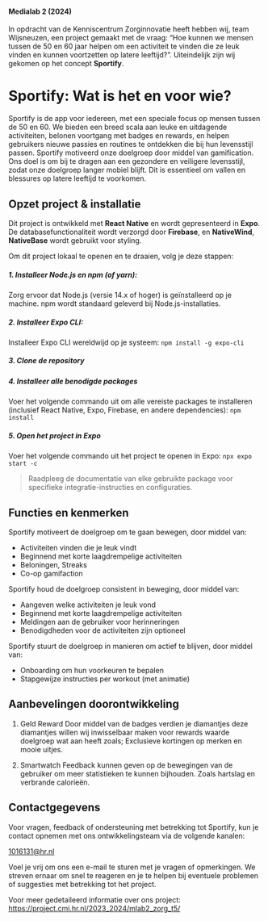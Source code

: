 #### Medialab 2 (2024)

In opdracht van de Kenniscentrum Zorginnovatie heeft hebben wij, team Wijsneuzen, een project gemaakt met de vraag: “Hoe kunnen we mensen tussen de 50 en 60 jaar helpen om een activiteit te vinden die ze leuk vinden en kunnen voortzetten op latere leeftijd?”. Uiteindelijk zijn wij gekomen op het concept __Sportify__.

# Sportify: Wat is het en voor wie?

Sportify is de app voor iedereen, met een speciale focus op mensen tussen de 50 en 60. We bieden een breed scala aan leuke en uitdagende activiteiten, belonen voortgang met badges en rewards, en helpen gebruikers nieuwe passies en routines te ontdekken die bij hun levensstijl passen. Sportify motiveerd onze doelgroep door middel van gamification. Ons doel is om bij te dragen aan een gezondere en veiligere levensstijl, zodat onze doelgroep langer mobiel blijft. Dit is essentieel om vallen en blessures op latere leeftijd te voorkomen.

## Opzet project & installatie
Dit project is ontwikkeld met __React Native__ en wordt gepresenteerd in __Expo__. De databasefunctionaliteit wordt verzorgd door __Firebase__, en __NativeWind__, __NativeBase__ wordt gebruikt voor styling.

Om dit project lokaal te openen en te draaien, volg je deze stappen:

##### 1. Installeer Node.js en npm (of yarn):
Zorg ervoor dat Node.js (versie 14.x of hoger) is geïnstalleerd op je machine. npm wordt standaard geleverd bij Node.js-installaties.

##### 2. Installeer Expo CLI:
Installeer Expo CLI wereldwijd op je systeem:
`npm install -g expo-cli`

##### 3. Clone de repository

##### 4. Installeer alle benodigde packages
Voer het volgende commando uit om alle vereiste packages te installeren (inclusief React Native, Expo, Firebase, en andere dependencies):
`npm install`

##### 5. Open het project in Expo
Voer het volgende commando uit het project te openen in Expo:
`npx expo start -c`

> Raadpleeg de documentatie van elke gebruikte package voor specifieke integratie-instructies en configuraties.

## Functies en kenmerken
Sportify motiveert de doelgroep om te gaan bewegen, door middel van:
- Activiteiten vinden die je leuk vindt
- Beginnend met korte laagdrempelige activiteiten
- Beloningen, Streaks 
- Co-op gamifaction

Sportify houd de doelgroep consistent in beweging, door middel van:
- Aangeven welke activiteiten je leuk vond
- Beginnend met korte laagdrempelige activiteiten
- Meldingen aan de gebruiker voor herinneringen 
- Benodigdheden voor de activiteiten zijn optioneel

Sportify stuurt de doelgroep in manieren om actief te blijven, door middel van:
- Onboarding om hun voorkeuren te bepalen
- Stapgewijze instructies per workout (met animatie)

## Aanbevelingen doorontwikkeling
1. Geld Reward
Door middel van de badges verdien je diamantjes deze diamantjes willen wij inwisselbaar maken voor rewards waarde doelgroep wat aan heeft zoals; Exclusieve kortingen op merken en mooie uitjes.

2. Smartwatch
Feedback kunnen geven op de bewegingen van de gebruiker om meer statistieken te kunnen bijhouden. Zoals hartslag en verbrande calorieën.

## Contactgegevens
Voor vragen, feedback of ondersteuning met betrekking tot Sportify, kun je contact opnemen met ons ontwikkelingsteam via de volgende kanalen:

[1016131@hr.nl](mailto:1016131@hr.nl)

Voel je vrij om ons een e-mail te sturen met je vragen of opmerkingen. We streven ernaar om snel te reageren en je te helpen bij eventuele problemen of suggesties met betrekking tot het project.

Voor meer gedetaileerd informatie over ons project: https://project.cmi.hr.nl/2023_2024/mlab2_zorg_t5/
